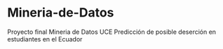 # Mineria-de-Datos
Proyecto final Mineria de Datos UCE
Predicción de posible deserción en estudiantes en el Ecuador
